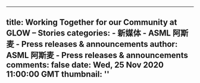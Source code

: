
---
title: Working Together for our Community at GLOW –   Stories
categories: 
    - 新媒体
    - ASML 阿斯麦 - Press releases & announcements
author: ASML 阿斯麦 - Press releases & announcements
comments: false
date: Wed, 25 Nov 2020 11:00:00 GMT
thumbnail: ''
---

<div>   
<div class="container-fluid no-container-gutters">
<div class="row">
<div class="longcopy__col col-12 col-md-8 offset-md-2">
</div>
</div>
</div>
  
</div>
            